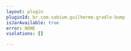 ```yaml
---
layout: plugin
pluginId: br.com.sabium.guilherme.gradle-bump
isJarAvailable: true
error: NONE
violations: []

---
```

